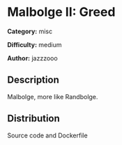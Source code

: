 # Malbolge II: Greed
**Category:** misc

**Difficulty:** medium

**Author:** jazzzooo

## Description
Malbolge, more like Randbolge.

## Distribution
Source code and Dockerfile
